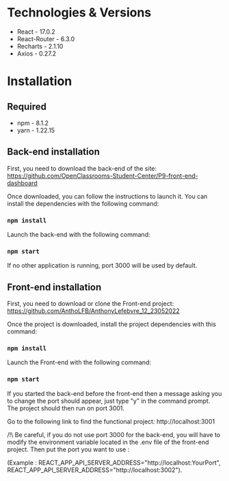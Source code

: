 # Technologies & Versions

- React - 17.0.2
- React-Router - 6.3.0
- Recharts - 2.1.10
- Axios - 0.27.2

# Installation

## Required

- npm - 8.1.2
- yarn - 1.22.15

## Back-end installation

First, you need to download the back-end of the site: https://github.com/OpenClassrooms-Student-Center/P9-front-end-dashboard

Once downloaded, you can follow the instructions to launch it. You can install the dependencies with the following command:

### `npm install`

Launch the back-end with the following command: 

### `npm start`

If no other application is running, port 3000 will be used by default.

## Front-end installation

First, you need to download or clone the Front-end project: https://github.com/AnthoLFB/AnthonyLefebvre_12_23052022

Once the project is downloaded, install the project dependencies with this command:

### `npm install`

Launch the Front-end with the following command: 

### `npm start`

If you started the back-end before the front-end then a message asking you to change the port should appear, just type "y" in the command prompt. The project should then run on port 3001.

Go to the following link to find the functional project: http://localhost:3001

/!\ Be careful, if you do not use port 3000 for the back-end, you will have to modify the environment variable located in the .env file of the front-end project. Then put the port you want to use :

(Example : REACT_APP_API_SERVER_ADDRESS="http://localhost:YourPort", REACT_APP_API_SERVER_ADDRESS="http://localhost:3002").
